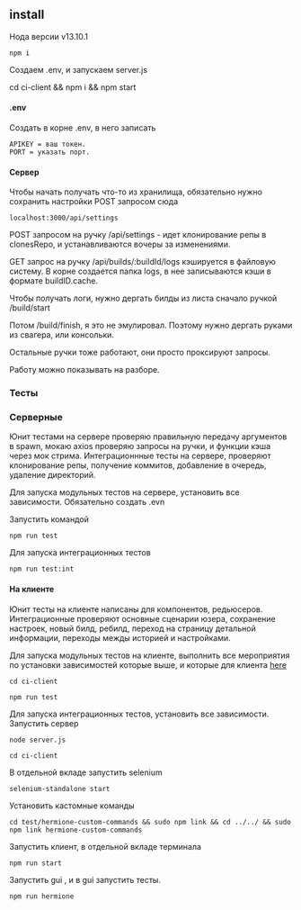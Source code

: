 ## install

Нода версии v13.10.1

```
npm i
```
Создаем .env, и запускаем server.js

cd ci-client && npm i && npm start
#### .env

Создать в корне .env, в него записать 
```
APIKEY = ваш токен. 
PORT = указать порт.
```
#### Сервер 
Чтобы начать получать что-то из хранилища, обязательно нужно сохранить настройки POST запросом сюда
 ```
localhost:3000/api/settings
```
POST запросом на ручку  /api/settings - идет клонирование репы в clonesRepo, и устанавливаются вочеры за изменениями. 


GET запрос на ручку /api/builds/:buildId/logs кэшируется в файловую систему. В корне создается папка logs, в нее записываются кэши в формате buildID.cache.

Чтобы получать логи, нужно дергать билды из листа сначало ручкой /build/start

Потом /build/finish, я это не эмулировал. Поэтому нужно дергать руками из свагера, или консольки.

Остальные ручки тоже работают, они просто проксируют запросы.
 
 Работу можно показывать на разборе.

### Тесты
### Серверные
Юнит тестами на сервере проверяю правильную передачу аргументов в spawn, мокаю axios проверяю запросы на ручки, и функции кэша через мок стрима.
Интеграционнные тесты на сервере, проверяют клонирование репы, получение коммитов, добавление в очередь, удаление директорий.

Для запуска модульных тестов на сервере, установить все зависимости. Обязательно создать .evn 

Запустить командой 
```
npm run test
```
Для запуска интеграционных тестов
```
npm run test:int
```

#### На клиенте
Юнит тесты на клиенте написаны для компонентов, редьюсеров.
Интеграционные проверяют основные сценарии юзера, сохранение настроек, новый билд, ребилд, переход на страницу детальной информации, переходы межды историей и настройками.

Для запуска модульных тестов на клиенте, выполнить все мероприятия по установки зависимостей которые выше, и которые для клиента [here](ci-client/README.md)
```
cd ci-client
```

```
npm run test
```


Для запуска интеграционных тестов, установить все зависимости.
Запустить сервер 
```
node server.js
```
```
cd ci-client
```
В отдельной вкладе запустить selenium
```
selenium-standalone start 
```
Установить кастомные команды
```
cd test/hermione-custom-commands && sudo npm link && cd ../../ && sudo npm link hermione-custom-commands
```
Запустить клиент, в отдельной вкладе терминала
```
npm run start
```
Запустить gui , и в gui запустить тесты.

```
npm run hermione
```

